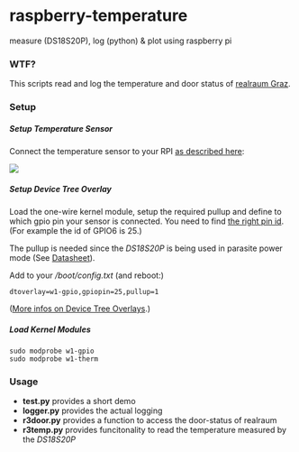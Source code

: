 # raspberry-temperature
measure (DS18S20P), log (python) &amp; plot using raspberry pi

### WTF?

This scripts read and log the temperature and door status of [realraum Graz](http://realraum.at/).

### Setup

##### Setup Temperature Sensor

Connect the temperature sensor to your RPI [as described here](https://www.cl.cam.ac.uk/projects/raspberrypi/tutorials/temperature/#step-two):

![](https://www.cl.cam.ac.uk/projects/raspberrypi/tutorials/temperature/sensor-connection.png)

##### Setup Device Tree Overlay

Load the one-wire kernel module, setup the required pullup and define to which gpio pin your sensor is connected.
You need to find [the right pin id](http://wiringpi.com/pins/). (For example the id of GPIO6 is 25.)

The pullup is needed since the *DS18S20P* is being used in parasite power mode (See [Datasheet](http://pdfserv.maximintegrated.com/en/ds/DS18B20.pdf)).

Add to your */boot/config.txt* (and reboot:)
```
dtoverlay=w1-gpio,gpiopin=25,pullup=1
```

([More infos on Device Tree Overlays](https://www.raspberrypi.org/documentation/configuration/device-tree.md).)

##### Load Kernel Modules

```
sudo modprobe w1-gpio
sudo modprobe w1-therm
```

### Usage

* **test.py** provides a short demo
* **logger.py** provides the actual logging
* **r3door.py** provides a function to access the door-status of realraum
* **r3temp.py** provides funcitonality to read the temperature measured by the *DS18S20P*
